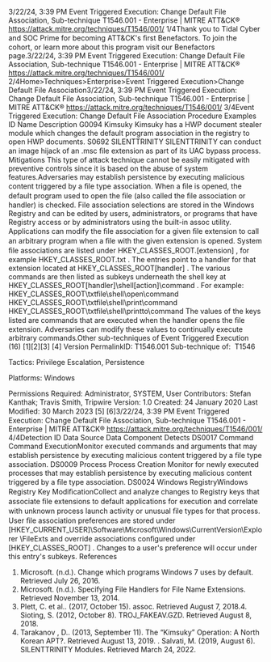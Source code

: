 3/22/24, 3:39 PM Event Triggered Execution: Change Default File Association, Sub-technique T1546.001 - Enterprise | MITRE ATT&CK®
https://attack.mitre.org/techniques/T1546/001/ 1/4Thank you to Tidal Cyber and SOC Prime for becoming ATT&CK's ﬁrst Benefactors. To join the cohort, or learn more about this program visit our
Benefactors page.3/22/24, 3:39 PM Event Triggered Execution: Change Default File Association, Sub-technique T1546.001 - Enterprise | MITRE ATT&CK®
https://attack.mitre.org/techniques/T1546/001/ 2/4Home>Techniques>Enterprise>Event Triggered Execution>Change Default File Association3/22/24, 3:39 PM Event Triggered Execution: Change Default File Association, Sub-technique T1546.001 - Enterprise | MITRE ATT&CK®
https://attack.mitre.org/techniques/T1546/001/ 3/4Event Triggered Execution: Change Default File
Association
Procedure Examples
ID Name Description
G0094 Kimsuky Kimsuky has a HWP document stealer module which changes the default program association in the
registry to open HWP documents.
S0692 SILENTTRINITY SILENTTRINITY can conduct an image hijack of an .msc ﬁle extension as part of its UAC bypass process.
Mitigations
This type of attack technique cannot be easily mitigated with preventive controls since it is based on the abuse of system features.Adversaries may establish persistence by executing malicious content triggered by a ﬁle type association. When a ﬁle is opened, the default
program used to open the ﬁle (also called the ﬁle association or handler) is checked. File association selections are stored in the Windows
Registry and can be edited by users, administrators, or programs that have Registry access or by administrators using the built-in assoc
utility. Applications can modify the ﬁle association for a given ﬁle extension to call an arbitrary program when a ﬁle with the given
extension is opened.
System ﬁle associations are listed under HKEY\_CLASSES\_ROOT.[extension] , for example HKEY\_CLASSES\_ROOT.txt . The entries point to a
handler for that extension located at HKEY\_CLASSES\_ROOT\[handler] . The various commands are then listed as subkeys underneath the
shell key at HKEY\_CLASSES\_ROOT\[handler]\shell\[action]\command . For example:
HKEY\_CLASSES\_ROOT\txtfile\shell\open\command
HKEY\_CLASSES\_ROOT\txtfile\shell\print\command
HKEY\_CLASSES\_ROOT\txtfile\shell\printto\command
The values of the keys listed are commands that are executed when the handler opens the ﬁle extension. Adversaries can modify these
values to continually execute arbitrary commands.Other sub-techniques of Event Triggered Execution (16)
[1][2][3]
[4]
Version PermalinkID: T1546.001
Sub-technique of:  T1546

Tactics: Privilege Escalation, Persistence

Platforms: Windows

Permissions Required: Administrator, SYSTEM, User
Contributors: Stefan Kanthak; Travis Smith, Tripwire
Version: 1.0
Created: 24 January 2020
Last Modiﬁed: 30 March 2023
[5]
[6]3/22/24, 3:39 PM Event Triggered Execution: Change Default File Association, Sub-technique T1546.001 - Enterprise | MITRE ATT&CK®
https://attack.mitre.org/techniques/T1546/001/ 4/4Detection
ID Data Source Data Component Detects
DS0017 Command Command
ExecutionMonitor executed commands and arguments that may establish persistence by
executing malicious content triggered by a ﬁle type association.
DS0009 Process Process Creation Monitor for newly executed processes that may establish persistence by executing
malicious content triggered by a ﬁle type association.
DS0024 Windows RegistryWindows
Registry Key
ModiﬁcationCollect and analyze changes to Registry keys that associate ﬁle extensions to
default applications for execution and correlate with unknown process launch
activity or unusual ﬁle types for that process. User ﬁle association preferences are
stored under
[HKEY\_CURRENT\_USER]\Software\Microsoft\Windows\CurrentVersion\Explorer
\FileExts and override associations conﬁgured under [HKEY\_CLASSES\_ROOT] .
Changes to a user's preference will occur under this entry's subkeys.
References
1. Microsoft. (n.d.). Change which programs Windows 7 uses by
default. Retrieved July 26, 2016.
2. Microsoft. (n.d.). Specifying File Handlers for File Name
Extensions. Retrieved November 13, 2014.
3. Plett, C. et al.. (2017, October 15). assoc. Retrieved August 7,
2018.4. Sioting, S. (2012, October 8). TROJ\_FAKEAV.GZD. Retrieved
August 8, 2018.
5. Tarakanov , D.. (2013, September 11). The “Kimsuky”
Operation: A North Korean APT?. Retrieved August 13, 2019.
. Salvati, M. (2019, August 6). SILENTTRINITY Modules.
Retrieved March 24, 2022.